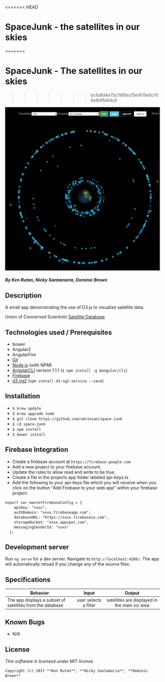 <<<<<<< HEAD
# SpaceJunk - the satellites in our skies
=======
# SpaceJunk - The satellites in our skies
>>>>>>> bcfa8d4e75c198fecf5e1419e6c106e8dffe64c6

![screenshot](screenshot1.png)

#### _**By Ken Rutan**_, _**Nicky Santamaria**_, _**Dominic Brown**_

## Description

A small app demonstrating the use of D3.js to visualize satellite data.

Union of Concerned Scientists [Satellite Database](http://www.ucsusa.org/nuclear-weapons/space-weapons/satellite-database#.WUgEwBMrLgE)

## Technologies used / Prerequisites

* bower
* Angular2
* AngularFire
* [Git](https://git-scm.com/)
* [Node.js](https://nodejs.org/) (with NPM)
* [AngularCLI](https://cli.angular.io/) version 1.1.1 (`$ npm install -g @angular/cli`)
* [Firebase](https://firebase.google.com/)
* [d3 ng2](https://github.com/tomwanzek/d3-ng2-service) (`npm install d3-ng2-service --save`)

## Installation

* `$ brew update`
* `$ brew upgrade node`
* `$ git clone https://github.com/umitosan/space-junk`
* `$ cd space-junk`
* `$ npm install`
* `$ bower install`

## Firebase Integration

* Create a firebase account at `https://firebase.google.com`
* Add a new project to your firebase account.
* Update the rules to allow read and write to be true.
* Create a file in the projects app folder labeled api-keys.ts
* Add the following to your api-keys file which you will receive when you click on the button "Add Firebase to your web app" within your firebase project:

```
export var masterFirebaseConfig = {
    apiKey: "xxxx",
    authDomain: "xxxx.firebaseapp.com",
    databaseURL: "https://xxxx.firebaseio.com",
    storageBucket: "xxxx.appspot.com",
    messagingSenderId: "xxxx"
  };
```

## Development server

Run `ng serve` for a dev server. Navigate to `http://localhost:4200/`. The app will automatically reload if you change any of the source files.

## Specifications

| Behavior |  Input   |  Output  |
|----------|:--------:|:--------:|
|The app displays a subset of satellites from the database|user selects a filter|satellites are displayed in the main viz area|

## Known Bugs
* N/A

## License

*This software is licensed under MIT license.*

```
Copyright (c) 2017 **Ken Rutan**, **Nicky Santamaria**, **Dominic Brown**
```
